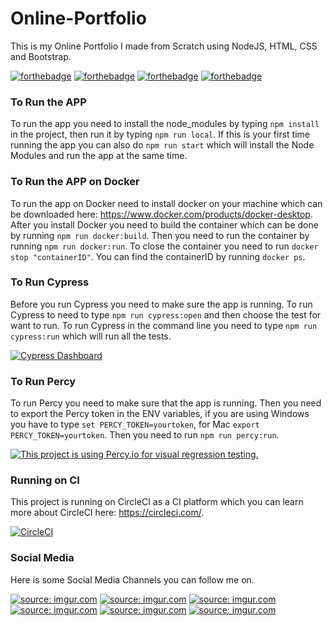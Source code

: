 # Online-Portfolio
This is my Online Portfolio I made from Scratch using NodeJS, HTML, CSS and Bootstrap.

[![forthebadge](https://forthebadge.com/images/badges/uses-css.svg)](http://forthebadge.com)
[![forthebadge](https://forthebadge.com/images/badges/uses-git.svg)](http://forthebadge.com)
[![forthebadge](https://forthebadge.com/images/badges/uses-html.svg)](http://forthebadge.com)
[![forthebadge](https://forthebadge.com/images/badges/uses-js.svg)](http://forthebadge.com)

### To Run the APP
To run the app you need to install the node_modules by typing ```npm install``` in the project, then run it by typing ```npm run local```. If this is your first time running the app you can also do ```npm run start``` which will install the Node Modules and run the app at the same time.

### To Run the APP on Docker
To run the app on Docker need to install docker on your machine which can be downloaded here: https://www.docker.com/products/docker-desktop. After you install Docker you need to build the container which can be done by running ```npm run docker:build```. Then you need to run the container by running ```npm run docker:run```. To close the container you need to run ```docker stop "containerID"```. You can find the containerID by running ```docker ps```.

### To Run Cypress
Before you run Cypress you need to make sure the app is running.
To run Cypress to need to type ```npm run cypress:open``` and then choose the test for want to run.
To run Cypress in the command line you need to type ```npm run cypress:run``` which will run all the tests.

[![Cypress Dashboard](https://img.shields.io/badge/cypress-dashboard-brightgreen.svg)](https://dashboard.cypress.io/projects/hmdg5m/runs)

### To Run Percy
To run Percy you need to make sure that the app is running.
Then you need to export the Percy token in the ENV variables, if you are using Windows you have to type ```set PERCY_TOKEN=yourtoken```, for Mac ```export PERCY_TOKEN=yourtoken```.
Then you need to run ```npm run percy:run```.

[![This project is using Percy.io for visual regression testing.](https://percy.io/static/images/percy-badge.svg)](https://percy.io/Davids-Stuff/Online-Portfolio)

### Running on CI
This project is running on CircleCI as a CI platform which you can learn more about CircleCI here: https://circleci.com/.

[![CircleCI](https://circleci.com/gh/Dhaigh94/Online-Portfolio.svg?style=shield)](https://circleci.com/gh/Dhaigh94/Online-Portfolio)

### Social Media
Here is some Social Media Channels you can follow me on.

<a href="https://www.facebook.com/david.haigh.104"><img src="https://i.imgur.com/PZYoIJT.png?2" title="source: imgur.com" /></a>
<a href="https://twitter.com/BugDevilDavid"><img src="https://i.imgur.com/KZOtIJV.png?2" title="source: imgur.com" /></a>
<a href="https://www.linkedin.com/in/david-haigh-46161097/"><img src="https://i.imgur.com/SUlgkxp.png?2" title="source: imgur.com" /></a>
<a href="https://www.instagram.com/bugdevildavid/"><img src="https://i.imgur.com/Qn0Y6YW.png?2" title="source: imgur.com" /></a>
<a href="https://github.com/Dhaigh94"><img src="https://i.imgur.com/0QJGqJD.png?2" title="source: imgur.com" /></a>
<a href="https://www.youtube.com/channel/UCkJ0xOTmM3rXfSGj2xcsnLg"><img src="https://i.imgur.com/C7As3T9.png?2" title="source: imgur.com" /></a>